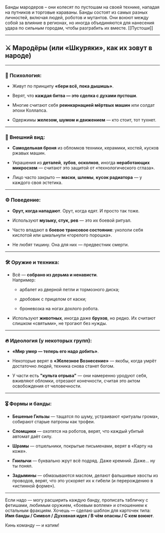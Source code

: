 Банды мародеров – они колесят по пустошам на своей технике, нападая на путников и торговые караваны. Банды состоят из самых разных личностей, включая людей, роботов и мутантов. Они воюют между собой за влияние в регионах, но иногда объединяются для нанесения удара по сильным городам, чтобы разграбить их вместе.
[[Пустоши]]



---

## ⚔️ **Мародёры (или «Шкуряки», как их зовут в народе)**

---

### 🧠 **Психология:**

- Живут по принципу **«бери всё, пока дышишь»**.
    
- Верят, что **каждая битва — это сделка с духами пустоши**.
    
- Многие считают себя **реинкарнацией мёртвых машин** или солдат эпохи Коллапса.
    
- Одержимы **железом, шумом и движением** — кто стоит, тот тухнет.
    

---

### 🧥 **Внешний вид:**

- **Самодельная броня** из обломков техники, керамики, костей, кусков ржавых машин.
    
- Украшения из **деталей**, **зубов**, **осколков**, иногда **неработающих микросхем** — считают это защитой от «технологического сглаза».
    
- Лицо часто закрыто — **маски**, **шлемы**, **кусок радиатора** — у каждого своя эстетика.
    

---

### ⚙️ **Поведение:**

- **Орут, когда нападают**. Орут, когда едят. И просто так тоже.
    
- Используют **музыку, стук, рев** — это их боевой ритуал.
    
- Часто впадают в **боевое трансовое состояние**: укололи себя кислотой или шмальнули «горелого порошка».
    
- Не любят тишину. Она для них — предвестник смерти.
    

---

### 🛠 **Оружие и техника:**

- Всё — **собрано из дерьма и ненависти**.  
    Например:
    
    - арбалет из дверной петли и тормозного диска;
        
    - дробовик с прицелом от каски;
        
    - броневозка на ногах дохлого робота.
        
- Используют **животных**, иногда даже **брухов**, но редко. Их считают слишком «святыми», не трогают без нужды.
    

---

### 🔥 **Идеология (у некоторых групп):**

- **«Мир умер — теперь его надо добить»**.
    
- Некоторые верят в **«Железное Вознесение»** — якобы, когда умрёт достаточно людей, техника снова станет богом.
    
- У части есть **"культа отрыва"** — они намеренно уродуют себя, вживляют обломки, отрезают конечности, считая это актом освобождения от человечности.
    

---

### 🎖 **Формы и банды:**

- **Бешеные Гильзы** — тащатся по шуму, устраивают «ритуалы грома», собирают старые патроны как трофеи.
    
- **Сломщики** — охотятся на роботов, верят, что каждый убитый автомат даёт силу.
    
- **Шрамы** — отшельники, покрытые письменами, верят в «Карту на коже».
    
- **Гнилычи** — буквально жрут всё подряд. Даже кремний. Даже... ну ты понял.
    
- **Задымины** — обмазываются маслом, делают фальшивые хвосты из проводов, верят, что это ускоряет их к гибели (и перерождению в «истинной форме»).
    

---

Если надо — могу расширить каждую банду, прописать табличку с фетишами, любимым оружием, «боевым воплем» и отношением к остальным фракциям. Хочешь — сделаю шаблон для карточек типа:  
**Имя банды / Символ / Духовная идея / В чём опасны / С кем воюют**.

Кинь команду — и катим!